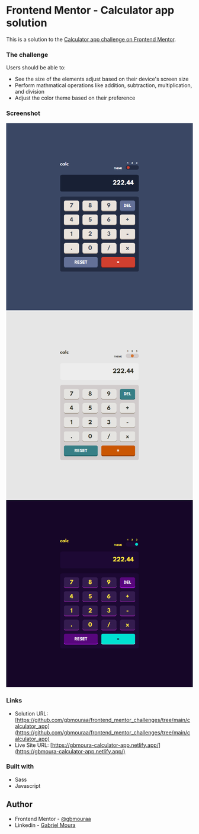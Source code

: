 # Frontend Mentor - Calculator app solution

This is a solution to the [Calculator app challenge on Frontend Mentor](https://www.frontendmentor.io/challenges/calculator-app-9lteq5N29).

### The challenge

Users should be able to:

- See the size of the elements adjust based on their device's screen size
- Perform mathmatical operations like addition, subtraction, multiplication, and division
- Adjust the color theme based on their preference

### Screenshot

![](./src/assets/images/screenshot1.png)
![](./src/assets/images/screenshot2.png)
![](./src/assets/images/screenshot3.png)

### Links

- Solution URL: [https://github.com/gbmouraa/frontend_mentor_challenges/tree/main/calculator_app](https://github.com/gbmouraa/frontend_mentor_challenges/tree/main/calculator_app)
- Live Site URL: [https://gbmoura-calculator-app.netlify.app/](https://gbmoura-calculator-app.netlify.app/)

### Built with

- Sass
- Javascript

## Author

- Frontend Mentor - [@gbmouraa](https://www.frontendmentor.io/profile/gbmouraa)
- Linkedin - [Gabriel Moura](https://www.linkedin.com/in/gabriel-moura-b63382161/)
